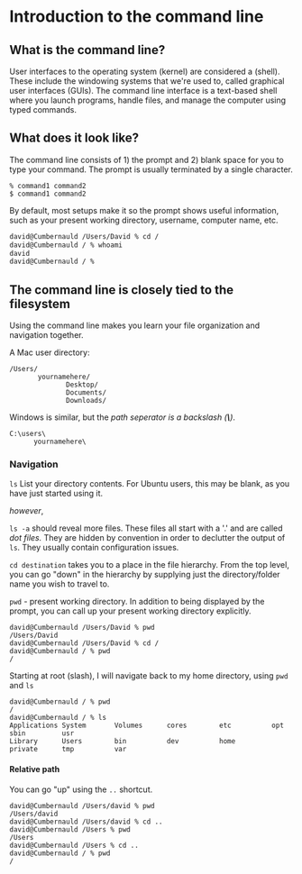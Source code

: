 # Introduction to the command line

## What is the command line?

User interfaces to the operating system (kernel) are considered a (shell). These include the windowing systems that we're used to, called graphical user interfaces
(GUIs).  The command line interface is a text-based shell where you launch programs, handle files, and manage the computer using typed commands.

## What does it look like?

The command line consists of 1) the prompt and 2) blank space for you to type your command. The prompt is usually terminated by a single character.

```
% command1 command2
$ command1 command2
```

By default, most setups make it so the prompt shows useful information, such as your present working directory, username, computer name, etc.

```bash
david@Cumbernauld /Users/David % cd /
david@Cumbernauld / % whoami
david
david@Cumbernauld / % 
```

## The command line is closely tied to the filesystem

Using the command line makes you learn your file organization and navigation together.

A Mac user directory:

```
/Users/
       yournamehere/
              Desktop/
              Documents/
              Downloads/
```

Windows is similar, but the _path seperator is a backslash (**\\**)_.
```
C:\users\
      yournamehere\
```

### Navigation

`ls` List your directory contents. For Ubuntu users, this may be blank, as you have just started using it.

_however_,

`ls -a` should reveal more files. These files all start with a '.' and are called _dot files._ They are hidden by convention in order to declutter the output of `ls`. They usually contain configuration issues.

`cd destination` takes you to a place in the file hierarchy. From the top level, you can go "down" in the hierarchy by supplying just the directory/folder name you wish to travel to.

`pwd` - present working directory. In addition to being displayed by the prompt, you can call up your present working directory explicitly.

```
david@Cumbernauld /Users/David % pwd
/Users/David
david@Cumbernauld /Users/David % cd /
david@Cumbernauld / % pwd
/
```


Starting at root (slash), I will navigate back to my home directory, using `pwd` and `ls`
```
david@Cumbernauld / % pwd
/
david@Cumbernauld / % ls      
Applications System       Volumes      cores        etc          opt          sbin         usr
Library      Users        bin          dev          home         private      tmp          var
```

#### Relative path

You can go "up" using the `..` shortcut.

```
david@Cumbernauld /Users/david % pwd
/Users/david
david@Cumbernauld /Users/david % cd ..
david@Cumbernauld /Users % pwd
/Users
david@Cumbernauld /Users % cd ..
david@Cumbernauld / % pwd
/
```

